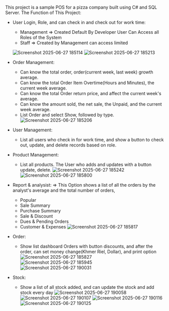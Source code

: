This project is a sample POS for a pizza company built using C# and SQL Server.
The Function of This Project:
+ User Login, Role, and can check in and check out for work time:
  - Management => Created Default By Developer User Can Access all Roles of the  System  
  - Staff      => Created by Management can access limited
 
  ![Screenshot 2025-06-27 185114](https://github.com/user-attachments/assets/92e78879-9589-4efa-8046-8b5b6554e42d)
  ![Screenshot 2025-06-27 185213](https://github.com/user-attachments/assets/144b318d-e3eb-4e33-80ca-93e5e604e553)

+ Order Management:
  - Can know the total order, order(current week, last week) growth average.
  - Can know the total Order Item Overtime(Hours and Minutes), the current week average.
  - Can know the total Order return price, and affect the current week's average.
  - Can know the amount sold, the net sale, the Unpaid, and the  current week average.
  - List Order and select Show, followed by type.
    ![Screenshot 2025-06-27 185206](https://github.com/user-attachments/assets/44f73c85-f66f-4a59-ab79-b9f0e3eb7acb)

+ User Management:
  - List all users who check in for work time, and show a button to check out, update, and delete records based on role.
+ Product Management:
  - List all products. The User who adds and updates with a button update, delete.
    ![Screenshot 2025-06-27 185242](https://github.com/user-attachments/assets/18d217af-2f2e-4eb9-80c4-6766bfc4b115)
    ![Screenshot 2025-06-27 185800](https://github.com/user-attachments/assets/90e62bea-631c-44f4-95d5-359bbfa52df9)

+ Report & analysist:
  => This Option shows a list of all the orders by the analyst's average and the total number of orders,    
  - Popular
  - Sale Summary
  - Purchase Summary
  - Sale & Discount
  - Dues & Pending Orders
  - Customer & Expenses
    ![Screenshot 2025-06-27 185817](https://github.com/user-attachments/assets/4ebe45a5-0e2d-44d0-bdc3-566dfd38e16a)

+ Order:
  - Show list dashboard Orders with button discounts, and after the order, can set money change(Khmer Riel, Dollar), and print option
    ![Screenshot 2025-06-27 185827](https://github.com/user-attachments/assets/8fffad81-c2b0-4089-afef-09e22d0db541)
    ![Screenshot 2025-06-27 185945](https://github.com/user-attachments/assets/8430aadc-594e-4b0c-b627-0e03c27d11ba)
    ![Screenshot 2025-06-27 190031](https://github.com/user-attachments/assets/652927d0-9077-4d79-b494-6b28a55e2fba)
   



+ Stock:
  - Show a list of all stock added, and can update the stock and add stock every day
   ![Screenshot 2025-06-27 190058](https://github.com/user-attachments/assets/c387e6a9-59fb-4ce6-a6a4-769937bd3ad8)
   ![Screenshot 2025-06-27 190107](https://github.com/user-attachments/assets/ac869ca2-2c0a-497f-88bd-21bff43aabc2)
   ![Screenshot 2025-06-27 190116](https://github.com/user-attachments/assets/f42957c6-732f-4dfc-801c-11de7064eddf)
   ![Screenshot 2025-06-27 190125](https://github.com/user-attachments/assets/5f4262fc-e834-411d-8af0-6f04e9ae694a)



 
 
    

 
  
